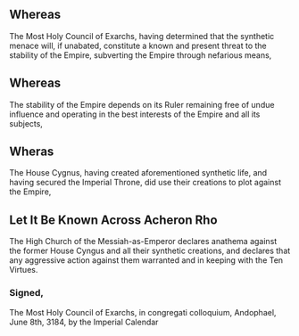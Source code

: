 ## Whereas

The Most Holy Council of Exarchs, having determined that the synthetic menace will, if unabated, constitute a known and present threat to the stability of the Empire, subverting the Empire through nefarious means,

## Whereas

The stability of the Empire depends on its Ruler remaining free of undue influence and operating in the best interests of the Empire and all its subjects,

## Wheras

The House Cygnus, having created aforementioned synthetic life, and having secured the Imperial Throne, did use their creations to plot against the Empire,

## Let It Be Known Across Acheron Rho

The High Church of the Messiah-as-Emperor declares anathema against the former House Cyngus and all their synthetic creations, and declares that any aggressive action against them warranted and in keeping with the Ten Virtues.

### Signed,

The Most Holy Council of Exarchs, in congregati colloquium, Andophael, June 8th, 3184, by the Imperial Calendar